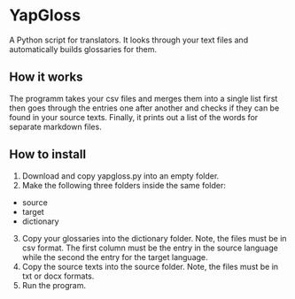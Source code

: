 # YapGloss
A Python script for translators. It looks through your text files and automatically builds glossaries for them.

## How it works

The programm takes your csv files and merges them into a single list first then goes through the entries one after another and checks if they can be found in your source texts. Finally, it prints out a list of the words for separate markdown files.

## How to install

1. Download and copy yapgloss.py into an empty folder.
2. Make the following three folders inside the same folder:
  - source
  - target
  - dictionary
3. Copy your glossaries into the dictionary folder. Note, the files must be in csv format. The first column must be the entry in the source language while the second the entry for the target language.
4. Copy the source texts into the source folder. Note, the files must be in txt or docx formats.
5. Run the program.
